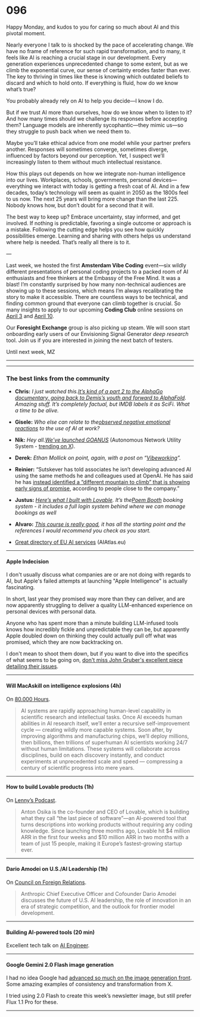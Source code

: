 # 096

Happy Monday, and kudos to you for caring so much about AI and this pivotal moment.

Nearly everyone I talk to is shocked by the pace of accelerating change. We have no frame of reference for such rapid transformation, and to many, it feels like AI is reaching a crucial stage in our development. Every generation experiences unprecedented change to some extent, but as we climb the exponential curve, our sense of certainty erodes faster than ever. The key to thriving in times like these is knowing which outdated beliefs to discard and which to hold onto. If everything is fluid, how do we know what’s true?

You probably already rely on AI to help you decide—I know I do.

But if we trust AI more than ourselves, how do we know when to listen to it? And how many times should we challenge its responses before accepting them? Language models are inherently sycophantic—they mimic us—so they struggle to push back when we need them to.

Maybe you’ll take ethical advice from one model while your partner prefers another. Responses will sometimes converge, sometimes diverge, influenced by factors beyond our perception. Yet, I suspect we’ll increasingly listen to them without much intellectual resistance.

How this plays out depends on how we integrate non-human intelligence into our lives. Workplaces, schools, governments, personal devices—everything we interact with today is getting a fresh coat of AI. And in a few decades, today’s technology will seem as quaint in 2050 as the 1800s feel to us now. The next 25 years will bring more change than the last 225. Nobody knows how, but don’t doubt for a second that it will.

The best way to keep up? Embrace uncertainty, stay informed, and get involved. If nothing is predictable, favoring a single outcome or approach is a mistake. Following the cutting edge helps you see how quickly possibilities emerge. Learning and sharing with others helps us understand where help is needed. That’s really all there is to it.

—

Last week, we hosted the first **Amsterdam Vibe Coding** event—six wildly different presentations of personal coding projects to a packed room of AI enthusiasts and free thinkers at the Embassy of the Free Mind. It was a blast\! I’m constantly surprised by how many non-technical audiences are showing up to these sessions, which means I’m always recalibrating the story to make it accessible. There are countless ways to be technical, and finding common ground that everyone can climb together is crucial. So many insights to apply to our upcoming **Coding Club** online sessions on [April 3](https://lu.ma/2od0hbz0) and [April 10](https://lu.ma/ozk8a84b).

Our **Foresight Exchange** group is also picking up steam. We will soon start onboarding early users of our Envisioning Signal Generator _deep research_ tool. Join us if you are interested in joining the next batch of testers.

Until next week,
MZ

* * *

* * *

### The best links from the community

* **Chris:** _I just watched this.[It’s kind of a part 2 to the AlphaGo documentary, going back to Demis’s youth and forward to AlphaFold](https://www.imdb.com/title/tt32150119/?ref_=ext_shr_lnk). Amazing stuff. It’s completely factual, but IMDB labels it as SciFi. What a time to be alive._

* **Gisele:** _Who else can relate to the[observed negative emotional reactions](https://pmc.ncbi.nlm.nih.gov/articles/PMC11513075/) to the use of AI at work?_

* **Nik:** _Hey all.[We’ve launched GOANUS](https://goanus.com)_ \(Autonomous Network Utility System - [trending on X](https://x.com/nikmcfly69)\).

* **Derek:** _Ethan Mollick on point, again, with a post on “[Vibeworking](https://www.oneusefulthing.org/p/speaking-things-into-existence)”._

* **Reinier:** “Sutskever has told associates he isn’t developing advanced AI using the same methods he and colleagues used at OpenAI. He has said he has [instead identified a “different mountain to climb” that is showing early signs of promise](https://bgr.com/tech/ilya-sutskever-might-have-found-a-secret-new-way-to-make-ai-smarter-than-chatgpt/), according to people close to the company.”

* **Justus:** _[Here’s what I built with Lovable](https://poem-booth-booking-site.lovable.app/book/en)._ _It’s the[Poem Booth](https://poembooth.com) booking system - it includes a full login system behind where we can manage bookings as well_

* **Alvaro:** _[This course is really good](https://huggingface.co/learn/agents-course/en/unit0/introduction), it has all the starting point and the references I would recommend you check as you start._

* [Great directory of EU AI services](https://www.aiatlas.eu/) \(AIAtlas.eu\)

* * *

#### Apple Indecision

I don't usually discuss what companies are or are not doing with regards to AI, but Apple's failed attempts at launching "Apple Intelligence" is actually fascinating.

In short, last year they promised way more than they can deliver, and are now apparently struggling to deliver a quality LLM-enhanced experience on personal devices with personal data.

Anyone who has spent more than a minute building LLM-infused tools knows how incredibly fickle and unpredictable they can be, but apparently Apple doubled down on thinking they could actually pull off what was promised, which they are now backtracking on.

I don't mean to shoot them down, but if you want to dive into the specifics of what seems to be going on, [don't miss John Gruber's excellent piece detailing their issues](https://daringfireball.net/2025/03/something_is_rotten_in_the_state_of_cupertino).

* * *

#### Will MacAskill on intelligence explosions \(4h\)

On [80.000 Hours](https://www.youtube.com/watch?v=SjSl2re_Fm8).

> AI systems are rapidly approaching human-level capability in scientific research and intellectual tasks. Once AI exceeds human abilities in AI research itself, we’ll enter a recursive self-improvement cycle — creating wildly more capable systems. Soon after, by improving algorithms and manufacturing chips, we’ll deploy millions, then billions, then trillions of superhuman AI scientists working 24/7 without human limitations. These systems will collaborate across disciplines, build on each discovery instantly, and conduct experiments at unprecedented scale and speed — compressing a century of scientific progress into mere years.

* * *

#### How to build Lovable products \(1h\)

On [Lenny’s Podcast](https://www.youtube.com/watch?v=DZtGxNs9AVg).

> Anton Osika is the co-founder and CEO of Lovable, which is building what they call “the last piece of software”—an AI-powered tool that turns descriptions into working products without requiring any coding knowledge. Since launching three months ago, Lovable hit $4 million ARR in the first four weeks and $10 million ARR in two months with a team of just 15 people, making it Europe’s fastest-growing startup ever.

* * *

#### Dario Amodei on U.S./AI Leadership \(1h\)

On [Council on Foreign Relations](https://www.youtube.com/watch?v=esCSpbDPJik).

> Anthropic Chief Executive Officer and Cofounder Dario Amodei discusses the future of U.S. AI leadership, the role of innovation in an era of strategic competition, and the outlook for frontier model development.

* * *

#### Building AI-powered tools \(20 min\)

Excellent tech talk on [AI Engineer](https://www.youtube.com/watch?v=bVNNvWq6dKo).

* * *

#### Google Gemini 2.0 Flash image generation

I had no idea Google had [advanced so much on the image generation front](https://developers.googleblog.com/en/experiment-with-gemini-20-flash-native-image-generation/). Some amazing examples of consistency and transformation from X.

I tried using 2.0 Flash to create this week’s newsletter image, but still prefer Flux 1.1 Pro for these.

* * *